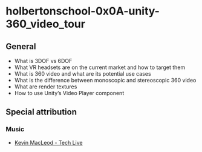 # holbertonschool-0x0A-unity-360_video_tour

## General

* What is 3DOF vs 6DOF
* What VR headsets are on the current market and how to target them
* What is 360 video and what are its potential use cases
* What is the difference between monoscopic and stereoscopic 360 video
* What are render textures
* How to use Unity’s Video Player component


## Special attribution

### Music

* [Kevin MacLeod - Tech Live](https://filmmusic.io/song/4463-tech-live)
